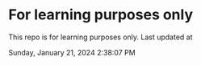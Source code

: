 # For learning purposes only
This repo is for learning purposes only.
Last updated at

Sunday, January 21, 2024 2:38:07 PM


